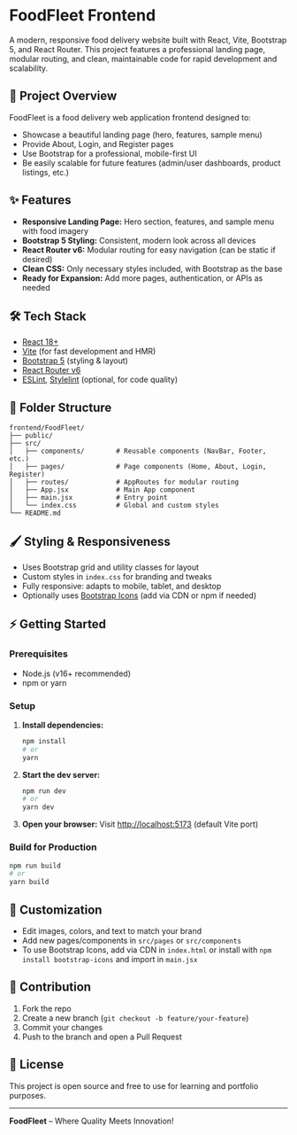 # FoodFleet Frontend

A modern, responsive food delivery website built with React, Vite, Bootstrap 5, and React Router. This project features a professional landing page, modular routing, and clean, maintainable code for rapid development and scalability.

## 🚀 Project Overview
FoodFleet is a food delivery web application frontend designed to:
- Showcase a beautiful landing page (hero, features, sample menu)
- Provide About, Login, and Register pages
- Use Bootstrap for a professional, mobile-first UI
- Be easily scalable for future features (admin/user dashboards, product listings, etc.)

## ✨ Features
- **Responsive Landing Page:** Hero section, features, and sample menu with food imagery
- **Bootstrap 5 Styling:** Consistent, modern look across all devices
- **React Router v6:** Modular routing for easy navigation (can be static if desired)
- **Clean CSS:** Only necessary styles included, with Bootstrap as the base
- **Ready for Expansion:** Add more pages, authentication, or APIs as needed

## 🛠️ Tech Stack
- [React 18+](https://react.dev/)
- [Vite](https://vitejs.dev/) (for fast development and HMR)
- [Bootstrap 5](https://getbootstrap.com/) (styling & layout)
- [React Router v6](https://reactrouter.com/)
- [ESLint](https://eslint.org/), [Stylelint](https://stylelint.io/) (optional, for code quality)

## 📁 Folder Structure
```
frontend/FoodFleet/
├── public/
├── src/
│   ├── components/        # Reusable components (NavBar, Footer, etc.)
│   ├── pages/             # Page components (Home, About, Login, Register)
│   ├── routes/            # AppRoutes for modular routing
│   ├── App.jsx            # Main App component
│   ├── main.jsx           # Entry point
│   └── index.css          # Global and custom styles
└── README.md
```

## 🖌️ Styling & Responsiveness
- Uses Bootstrap grid and utility classes for layout
- Custom styles in `index.css` for branding and tweaks
- Fully responsive: adapts to mobile, tablet, and desktop
- Optionally uses [Bootstrap Icons](https://icons.getbootstrap.com/) (add via CDN or npm if needed)

## ⚡ Getting Started
### Prerequisites
- Node.js (v16+ recommended)
- npm or yarn

### Setup
1. **Install dependencies:**
   ```bash
   npm install
   # or
   yarn
   ```
2. **Start the dev server:**
   ```bash
   npm run dev
   # or
   yarn dev
   ```
3. **Open your browser:**
   Visit [http://localhost:5173](http://localhost:5173) (default Vite port)

### Build for Production
```bash
npm run build
# or
yarn build
```

## 🧩 Customization
- Edit images, colors, and text to match your brand
- Add new pages/components in `src/pages` or `src/components`
- To use Bootstrap Icons, add via CDN in `index.html` or install with `npm install bootstrap-icons` and import in `main.jsx`

## 🤝 Contribution
1. Fork the repo
2. Create a new branch (`git checkout -b feature/your-feature`)
3. Commit your changes
4. Push to the branch and open a Pull Request

## 📄 License
This project is open source and free to use for learning and portfolio purposes.

---

**FoodFleet** – Where Quality Meets Innovation!
